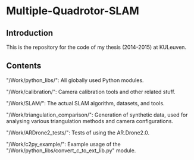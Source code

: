 Multiple-Quadrotor-SLAM
=======================

Introduction
------------

This is the repository for the code of my thesis (2014-2015) at KULeuven.


Contents
--------

"/Work/python_libs/":
All globally used Python modules.

"/Work/calibration/":
Camera calibration tools and other related stuff.

"/Work/SLAM/":
The actual SLAM algorithm, datasets, and tools.

"/Work/triangulation_comparison/":
Generation of synthetic data,
used for analysing various triangulation methods and camera configurations.

"/Work/ARDrone2_tests/":
Tests of using the AR.Drone2.0.

"/Work/c2py_example/":
Example usage of the "/Work/python_libs/convert_c_to_ext_lib.py" module.
